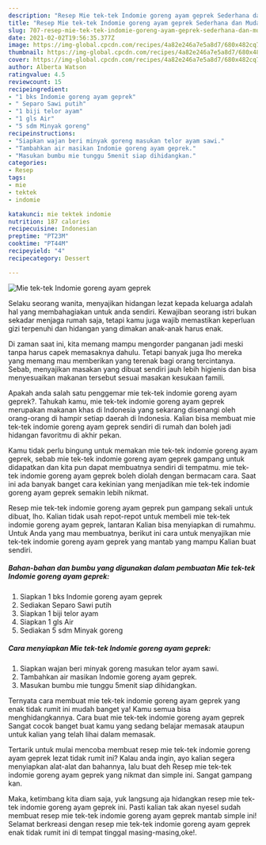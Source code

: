 ```yaml
---
description: "Resep Mie tek-tek Indomie goreng ayam geprek Sederhana dan Mudah Dibuat"
title: "Resep Mie tek-tek Indomie goreng ayam geprek Sederhana dan Mudah Dibuat"
slug: 707-resep-mie-tek-tek-indomie-goreng-ayam-geprek-sederhana-dan-mudah-dibuat
date: 2021-02-02T19:56:35.377Z
image: https://img-global.cpcdn.com/recipes/4a82e246a7e5a8d7/680x482cq70/mie-tek-tek-indomie-goreng-ayam-geprek-foto-resep-utama.jpg
thumbnail: https://img-global.cpcdn.com/recipes/4a82e246a7e5a8d7/680x482cq70/mie-tek-tek-indomie-goreng-ayam-geprek-foto-resep-utama.jpg
cover: https://img-global.cpcdn.com/recipes/4a82e246a7e5a8d7/680x482cq70/mie-tek-tek-indomie-goreng-ayam-geprek-foto-resep-utama.jpg
author: Alberta Watson
ratingvalue: 4.5
reviewcount: 15
recipeingredient:
- "1 bks Indomie goreng ayam geprek"
- " Separo Sawi putih"
- "1 biji telor ayam"
- "1 gls Air"
- "5 sdm Minyak goreng"
recipeinstructions:
- "Siapkan wajan beri minyak goreng masukan telor ayam sawi."
- "Tambahkan air masikan Indomie goreng ayam geprek."
- "Masukan bumbu mie tunggu 5menit siap dihidangkan."
categories:
- Resep
tags:
- mie
- tektek
- indomie

katakunci: mie tektek indomie 
nutrition: 187 calories
recipecuisine: Indonesian
preptime: "PT23M"
cooktime: "PT44M"
recipeyield: "4"
recipecategory: Dessert

---
```



![Mie tek-tek Indomie goreng ayam geprek](https://img-global.cpcdn.com/recipes/4a82e246a7e5a8d7/680x482cq70/mie-tek-tek-indomie-goreng-ayam-geprek-foto-resep-utama.jpg)

Selaku seorang wanita, menyajikan hidangan lezat kepada keluarga adalah hal yang membahagiakan untuk anda sendiri. Kewajiban seorang istri bukan sekadar menjaga rumah saja, tetapi kamu juga wajib memastikan keperluan gizi terpenuhi dan hidangan yang dimakan anak-anak harus enak.

Di zaman  saat ini, kita memang mampu mengorder panganan jadi meski tanpa harus capek memasaknya dahulu. Tetapi banyak juga lho mereka yang memang mau memberikan yang terenak bagi orang tercintanya. Sebab, menyajikan masakan yang dibuat sendiri jauh lebih higienis dan bisa menyesuaikan makanan tersebut sesuai masakan kesukaan famili. 



Apakah anda salah satu penggemar mie tek-tek indomie goreng ayam geprek?. Tahukah kamu, mie tek-tek indomie goreng ayam geprek merupakan makanan khas di Indonesia yang sekarang disenangi oleh orang-orang di hampir setiap daerah di Indonesia. Kalian bisa membuat mie tek-tek indomie goreng ayam geprek sendiri di rumah dan boleh jadi hidangan favoritmu di akhir pekan.

Kamu tidak perlu bingung untuk memakan mie tek-tek indomie goreng ayam geprek, sebab mie tek-tek indomie goreng ayam geprek gampang untuk didapatkan dan kita pun dapat membuatnya sendiri di tempatmu. mie tek-tek indomie goreng ayam geprek boleh diolah dengan bermacam cara. Saat ini ada banyak banget cara kekinian yang menjadikan mie tek-tek indomie goreng ayam geprek semakin lebih nikmat.

Resep mie tek-tek indomie goreng ayam geprek pun gampang sekali untuk dibuat, lho. Kalian tidak usah repot-repot untuk membeli mie tek-tek indomie goreng ayam geprek, lantaran Kalian bisa menyiapkan di rumahmu. Untuk Anda yang mau membuatnya, berikut ini cara untuk menyajikan mie tek-tek indomie goreng ayam geprek yang mantab yang mampu Kalian buat sendiri.

<!--inarticleads1-->

##### Bahan-bahan dan bumbu yang digunakan dalam pembuatan Mie tek-tek Indomie goreng ayam geprek:

1. Siapkan 1 bks Indomie goreng ayam geprek
1. Sediakan  Separo Sawi putih
1. Siapkan 1 biji telor ayam
1. Siapkan 1 gls Air
1. Sediakan 5 sdm Minyak goreng




<!--inarticleads2-->

##### Cara menyiapkan Mie tek-tek Indomie goreng ayam geprek:

1. Siapkan wajan beri minyak goreng masukan telor ayam sawi.
1. Tambahkan air masikan Indomie goreng ayam geprek.
1. Masukan bumbu mie tunggu 5menit siap dihidangkan.




Ternyata cara membuat mie tek-tek indomie goreng ayam geprek yang enak tidak rumit ini mudah banget ya! Kamu semua bisa menghidangkannya. Cara buat mie tek-tek indomie goreng ayam geprek Sangat cocok banget buat kamu yang sedang belajar memasak ataupun untuk kalian yang telah lihai dalam memasak.

Tertarik untuk mulai mencoba membuat resep mie tek-tek indomie goreng ayam geprek lezat tidak rumit ini? Kalau anda ingin, ayo kalian segera menyiapkan alat-alat dan bahannya, lalu buat deh Resep mie tek-tek indomie goreng ayam geprek yang nikmat dan simple ini. Sangat gampang kan. 

Maka, ketimbang kita diam saja, yuk langsung aja hidangkan resep mie tek-tek indomie goreng ayam geprek ini. Pasti kalian tak akan nyesel sudah membuat resep mie tek-tek indomie goreng ayam geprek mantab simple ini! Selamat berkreasi dengan resep mie tek-tek indomie goreng ayam geprek enak tidak rumit ini di tempat tinggal masing-masing,oke!.

